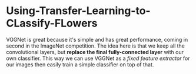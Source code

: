 # Using-Transfer-Learning-to-CLassify-FLowers
VGGNet is great because it's simple and has great performance, coming in second in the ImageNet competition. The idea here is that we keep all the convolutional layers, but **replace the final fully-connected layer** with our own classifier. This way we can use VGGNet as a _fixed feature extractor_ for our images then easily train a simple classifier on top of that.
